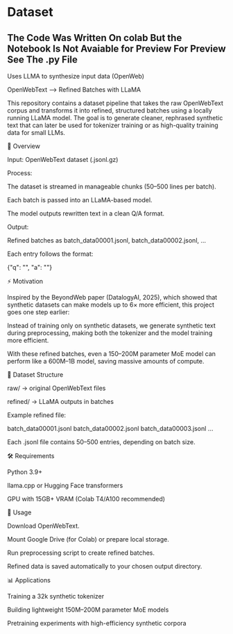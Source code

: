 # Dataset
## The Code Was Written On colab But the Notebook Is Not Avaiable for Preview For Preview See The .py File
Uses LLMA to synthesize input data (OpenWeb) 

OpenWebText --> Refined Batches with LLaMA

This repository contains a dataset pipeline that takes the raw OpenWebText corpus and transforms it into refined, structured batches using a locally running LLaMA model. The goal is to generate cleaner, rephrased synthetic text that can later be used for tokenizer training or as high-quality training data for small LLMs.

📌 Overview

Input: OpenWebText dataset (.jsonl.gz)

Process:

The dataset is streamed in manageable chunks (50–500 lines per batch).

Each batch is passed into an LLaMA-based model.

The model outputs rewritten text in a clean Q/A format.

Output:

Refined batches as batch_data00001.jsonl, batch_data00002.jsonl, …

Each entry follows the format:

{"q": "<original text>", "a": "<rewritten text>"}

⚡ Motivation

Inspired by the BeyondWeb paper (DatalogyAI, 2025), which showed that synthetic datasets can make models up to 6× more efficient, this project goes one step earlier:

Instead of training only on synthetic datasets, we generate synthetic text during preprocessing, making both the tokenizer and the model training more efficient.

With these refined batches, even a 150–200M parameter MoE model can perform like a 600M–1B model, saving massive amounts of compute.

📂 Dataset Structure

raw/ → original OpenWebText files

refined/ → LLaMA outputs in batches

Example refined file:

batch_data00001.jsonl
batch_data00002.jsonl
batch_data00003.jsonl
...


Each .jsonl file contains 50–500 entries, depending on batch size.

🛠️ Requirements

Python 3.9+

llama.cpp
 or Hugging Face transformers

GPU with 15GB+ VRAM (Colab T4/A100 recommended)

🚀 Usage

Download OpenWebText.

Mount Google Drive (for Colab) or prepare local storage.

Run preprocessing script to create refined batches.

Refined data is saved automatically to your chosen output directory.

📊 Applications

Training a 32k synthetic tokenizer

Building lightweight 150M–200M parameter MoE models

Pretraining experiments with high-efficiency synthetic corpora
